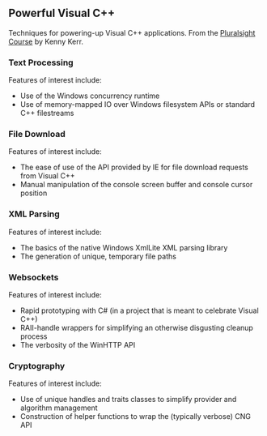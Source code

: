 ## Powerful Visual C++

Techniques for powering-up Visual C++ applications. From the [Pluralsight Course](https://www.pluralsight.com/) by Kenny Kerr.

### Text Processing

Features of interest include:
- Use of the Windows concurrency runtime
- Use of memory-mapped IO over Windows filesystem APIs or standard C++ filestreams

### File Download

Features of interest include:
- The ease of use of the API provided by IE for file download requests from Visual C++
- Manual manipulation of the console screen buffer and console cursor position

### XML Parsing

Features of interest include:
- The basics of the native Windows XmlLite XML parsing library
- The generation of unique, temporary file paths

### Websockets

Features of interest include:
- Rapid prototyping with C# (in a project that is meant to celebrate Visual C++)
- RAII-handle wrappers for simplifying an otherwise disgusting cleanup process
- The verbosity of the WinHTTP API

### Cryptography

Features of interest include:
- Use of unique handles and traits classes to simplify provider and algorithm management
- Construction of helper functions to wrap the (typically verbose) CNG API